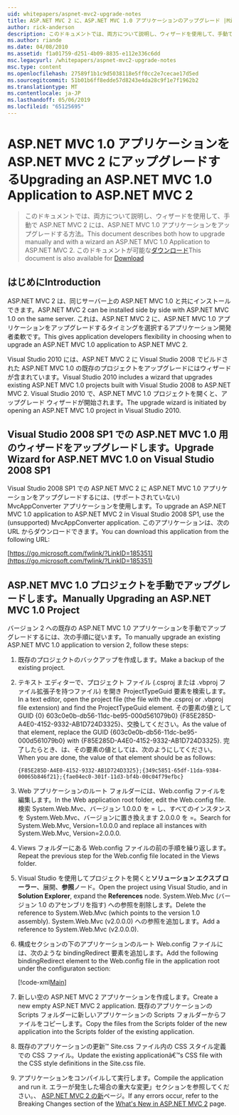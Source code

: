 ```yaml
---
uid: whitepapers/aspnet-mvc2-upgrade-notes
title: ASP.NET MVC 2 に、ASP.NET MVC 1.0 アプリケーションのアップグレード |Microsoft Docs
author: rick-anderson
description: このドキュメントでは、両方について説明し、ウィザードを使用して、手動で ASP.NET MVC 2 には、ASP.NET MVC 1.0 アプリケーションをアップグレードする方法。 このドキュメントは、d もしています.
ms.author: riande
ms.date: 04/08/2010
ms.assetid: f1a01759-d251-4b09-8835-e112e336c6dd
msc.legacyurl: /whitepapers/aspnet-mvc2-upgrade-notes
msc.type: content
ms.openlocfilehash: 27589f1b1c9d5038118e5ff0cc2e7cecae17d5ed
ms.sourcegitcommit: 51b01b6ff8edde57d8243e4da28c9f1e7f1962b2
ms.translationtype: MT
ms.contentlocale: ja-JP
ms.lasthandoff: 05/06/2019
ms.locfileid: "65125695"
---
```

# <a name="upgrading-an-aspnet-mvc-10-application-to-aspnet-mvc-2"></a><span data-ttu-id="d03b9-104">ASP.NET MVC 1.0 アプリケーションを ASP.NET MVC 2 にアップグレードする</span><span class="sxs-lookup"><span data-stu-id="d03b9-104">Upgrading an ASP.NET MVC 1.0 Application to ASP.NET MVC 2</span></span>

> <span data-ttu-id="d03b9-105">このドキュメントでは、両方について説明し、ウィザードを使用して、手動で ASP.NET MVC 2 には、ASP.NET MVC 1.0 アプリケーションをアップグレードする方法。</span><span class="sxs-lookup"><span data-stu-id="d03b9-105">This document describes both how to upgrade manually and with a wizard an ASP.NET MVC 1.0 Application to ASP.NET MVC 2.</span></span> <span data-ttu-id="d03b9-106">このドキュメントが可能な[ダウンロード](https://download.microsoft.com/download/F/1/6/F16F9AF9-8EF4-4845-BC97-639791D5699C/MVC2-Upgrade-Notes.pdf)</span><span class="sxs-lookup"><span data-stu-id="d03b9-106">This document is also available for [Download](https://download.microsoft.com/download/F/1/6/F16F9AF9-8EF4-4845-BC97-639791D5699C/MVC2-Upgrade-Notes.pdf)</span></span>

## <a name="introduction"></a><span data-ttu-id="d03b9-107">はじめに</span><span class="sxs-lookup"><span data-stu-id="d03b9-107">Introduction</span></span>

<span data-ttu-id="d03b9-108">ASP.NET MVC 2 は、同じサーバー上の ASP.NET MVC 1.0 と共にインストールできます。</span><span class="sxs-lookup"><span data-stu-id="d03b9-108">ASP.NET MVC 2 can be installed side by side with ASP.NET MVC 1.0 on the same server.</span></span> <span data-ttu-id="d03b9-109">これは、ASP.NET MVC 2 に、ASP.NET MVC 1.0 アプリケーションをアップグレードするタイミングを選択するアプリケーション開発者柔軟です。</span><span class="sxs-lookup"><span data-stu-id="d03b9-109">This gives application developers flexibility in choosing when to upgrade an ASP.NET MVC 1.0 application to ASP.NET MVC 2.</span></span>

<span data-ttu-id="d03b9-110">Visual Studio 2010 には、ASP.NET MVC 2 に Visual Studio 2008 でビルドされた ASP.NET MVC 1.0 の既存のプロジェクトをアップグレードにはウィザードが含まれています。</span><span class="sxs-lookup"><span data-stu-id="d03b9-110">Visual Studio 2010 includes a wizard that upgrades existing ASP.NET MVC 1.0 projects built with Visual Studio 2008 to ASP.NET MVC 2.</span></span> <span data-ttu-id="d03b9-111">Visual Studio 2010 で、ASP.NET MVC 1.0 プロジェクトを開くと、アップグレード ウィザードが開始されます。</span><span class="sxs-lookup"><span data-stu-id="d03b9-111">The upgrade wizard is initiated by opening an ASP.NET MVC 1.0 project in Visual Studio 2010.</span></span>

## <a name="upgrade-wizard-for-aspnet-mvc-10-on-visual-studio-2008-sp1"></a><span data-ttu-id="d03b9-112">Visual Studio 2008 SP1 での ASP.NET MVC 1.0 用のウィザードをアップグレードします。</span><span class="sxs-lookup"><span data-stu-id="d03b9-112">Upgrade Wizard for ASP.NET MVC 1.0 on Visual Studio 2008 SP1</span></span>

<span data-ttu-id="d03b9-113">Visual Studio 2008 SP1 での ASP.NET MVC 2 に ASP.NET MVC 1.0 アプリケーションをアップグレードするには、(サポートされていない) MvcAppConverter アプリケーションを使用します。</span><span class="sxs-lookup"><span data-stu-id="d03b9-113">To upgrade an ASP.NET MVC 1.0 application to ASP.NET MVC 2 in Visual Studio 2008 SP1, use the (unsupported) MvcAppConverter application.</span></span> <span data-ttu-id="d03b9-114">このアプリケーションは、次の URL からダウンロードできます。</span><span class="sxs-lookup"><span data-stu-id="d03b9-114">You can download this application from the following URL:</span></span>

[https://go.microsoft.com/fwlink/?LinkID=185351](https://go.microsoft.com/fwlink/?LinkID=185351)

## <a name="manually-upgrading-an-aspnet-mvc-10-project"></a><span data-ttu-id="d03b9-115">ASP.NET MVC 1.0 プロジェクトを手動でアップグレードします。</span><span class="sxs-lookup"><span data-stu-id="d03b9-115">Manually Upgrading an ASP.NET MVC 1.0 Project</span></span>

<span data-ttu-id="d03b9-116">バージョン 2 への既存の ASP.NET MVC 1.0 アプリケーションを手動でアップグレードするには、次の手順に従います。</span><span class="sxs-lookup"><span data-stu-id="d03b9-116">To manually upgrade an existing ASP.NET MVC 1.0 application to version 2, follow these steps:</span></span>

1. <span data-ttu-id="d03b9-117">既存のプロジェクトのバックアップを作成します。</span><span class="sxs-lookup"><span data-stu-id="d03b9-117">Make a backup of the existing project.</span></span>
2. <span data-ttu-id="d03b9-118">テキスト エディターで、プロジェクト ファイル (.csproj または .vbproj ファイル拡張子を持つファイル) を開き ProjectTypeGuid 要素を検索します。</span><span class="sxs-lookup"><span data-stu-id="d03b9-118">In a text editor, open the project file (the file with the .csproj or .vbproj file extension) and find the ProjectTypeGuid element.</span></span> <span data-ttu-id="d03b9-119">その要素の値として GUID {0} 603c0e0b-db56-11dc-be95-000d561079b0} {F85E285D-A4E0-4152-9332-AB1D724D3325}、交換してください。</span><span class="sxs-lookup"><span data-stu-id="d03b9-119">As the value of that element, replace the GUID {603c0e0b-db56-11dc-be95-000d561079b0} with {F85E285D-A4E0-4152-9332-AB1D724D3325}.</span></span> <span data-ttu-id="d03b9-120">完了したらとき、は、その要素の値としては、次のようにしてください。</span><span class="sxs-lookup"><span data-stu-id="d03b9-120">When you are done, the value of that element should be as follows:</span></span> 

    `{F85E285D-A4E0-4152-9332-AB1D724D3325};{349c5851-65df-11da-9384-00065b846f21};{fae04ec0-301f-11d3-bf4b-00c04f79efbc}`
3. <span data-ttu-id="d03b9-121">Web アプリケーションのルート フォルダーには、Web.config ファイルを編集します。</span><span class="sxs-lookup"><span data-stu-id="d03b9-121">In the Web application root folder, edit the Web.config file.</span></span> <span data-ttu-id="d03b9-122">検索 System.Web.Mvc、バージョン 1.0.0.0 を = し、すべてのインスタンスを System.Web.Mvc、バージョンに置き換えます 2.0.0.0 を =。</span><span class="sxs-lookup"><span data-stu-id="d03b9-122">Search for System.Web.Mvc, Version=1.0.0.0 and replace all instances with System.Web.Mvc, Version=2.0.0.0.</span></span>
4. <span data-ttu-id="d03b9-123">Views フォルダーにある Web.config ファイルの前の手順を繰り返します。</span><span class="sxs-lookup"><span data-stu-id="d03b9-123">Repeat the previous step for the Web.config file located in the Views folder.</span></span>
5. <span data-ttu-id="d03b9-124">Visual Studio を使用してプロジェクトを開くと**ソリューション エクスプ ローラー**、展開、**参照**ノード。</span><span class="sxs-lookup"><span data-stu-id="d03b9-124">Open the project using Visual Studio, and in **Solution Explorer**, expand the **References** node.</span></span> <span data-ttu-id="d03b9-125">System.Web.Mvc (バージョン 1.0 のアセンブリを指す) への参照を削除します。</span><span class="sxs-lookup"><span data-stu-id="d03b9-125">Delete the reference to System.Web.Mvc (which points to the version 1.0 assembly).</span></span> <span data-ttu-id="d03b9-126">System.Web.Mvc (v2.0.0.0) への参照を追加します。</span><span class="sxs-lookup"><span data-stu-id="d03b9-126">Add a reference to System.Web.Mvc (v2.0.0.0).</span></span>
6. <span data-ttu-id="d03b9-127">構成セクションの下のアプリケーションのルート Web.config ファイルには、次のような bindingRedirect 要素を追加します。</span><span class="sxs-lookup"><span data-stu-id="d03b9-127">Add the following bindingRedirect element to the Web.config file in the application root under the configuraton section:</span></span>   

    [!code-xml[Main](aspnet-mvc2-upgrade-notes/samples/sample1.xml)]
7. <span data-ttu-id="d03b9-128">新しい空の ASP.NET MVC 2 アプリケーションを作成します。</span><span class="sxs-lookup"><span data-stu-id="d03b9-128">Create a new empty ASP.NET MVC 2 application.</span></span> <span data-ttu-id="d03b9-129">既存のアプリケーションの Scripts フォルダーに新しいアプリケーションの Scripts フォルダーからファイルをコピーします。</span><span class="sxs-lookup"><span data-stu-id="d03b9-129">Copy the files from the Scripts folder of the new application into the Scripts folder of the existing application.</span></span>
8. <span data-ttu-id="d03b9-130">既存のアプリケーションの更新™ Site.css ファイル内の CSS スタイル定義での CSS ファイル。</span><span class="sxs-lookup"><span data-stu-id="d03b9-130">Update the existing applicationâ€™s CSS file with the CSS style definitions in the Site.css file.</span></span>
9. <span data-ttu-id="d03b9-131">アプリケーションをコンパイルして実行します。</span><span class="sxs-lookup"><span data-stu-id="d03b9-131">Compile the application and run it.</span></span> <span data-ttu-id="d03b9-132">エラーが発生した場合の重大な変更」セクションを参照してください。、 [ASP.NET MVC 2 の新](https://go.microsoft.com/fwlink/?LinkID=185038)ページ。</span><span class="sxs-lookup"><span data-stu-id="d03b9-132">If any errors occur, refer to the Breaking Changes section of the [What's New in ASP.NET MVC 2](https://go.microsoft.com/fwlink/?LinkID=185038) page.</span></span>
